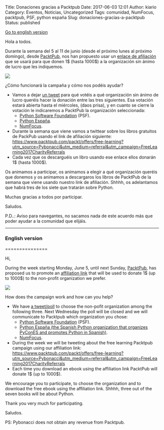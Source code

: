 Title: Donaciones gracias a Packtpub
Date: 2017-06-03 12:01
Author: kiario
Category: Eventos, Noticias, Uncategorized
Tags: comunidad, NumFocus, packtpub, PSF, python españa
Slug: donaciones-gracias-a-packtpub
Status: published

[Go to english version](#en)

Hola a todos.

Durante la semana del 5 al 11 de junio (desde el próximo lunes al
próximo domingo), desde [PacktPub](https://www.packtpub.com/), nos han
propuesto usar un [enlace de
afiliación](https://en.wikipedia.org/wiki/UTM_parameters) que se usará
para que donen 1\$ (hasta 1000\$) a la organización sin ánimo de lucro
que les indiquemos.

[![](https://www.pybonacci.org/images/2017/06/FLSS-Social-V2-300x150.png?style=centerme)](https://www.packtpub.com/packt/offers/free-learning?utm_source=Pybonacci&utm_medium=referral&utm_campaign=FreeLearning2017CharityReferrals)

¿Cómo funcionará la campaña y cómo nos podéis ayudar?

-   Vamos a dejar [un
    tweet](https://twitter.com/Pybonacci/status/870943704500056065) para
    qué votéis a qué organización sin ánimo de lucro queréis hacer la
    donación entre las tres siguientes. Esa votación estará abierta
    hasta el miércoles, (daos prisa), y en cuanto se cierre la votación
    le indicaremos a PacktPub la organización seleccionada:
    -   [Python Software Foundation](https://www.python.org/psf/) (PSF).
    -   [Python España](https://es.python.org/).
    -   [NumFocus](https://www.numfocus.org/).
-   Durante la semana que viene vamos a twittear sobre los libros
    gratuitos de PackPub usando el link de afiliación siguiente:
    <https://www.packtpub.com/packt/offers/free-learning?utm_source=Pybonacci&utm_medium=referral&utm_campaign=FreeLearning2017CharityReferrals>
-   Cada vez que os descarguéis un libro usando ese enlace ellos donarán
    1\$ (hasta 1000\$).

Os animamos a participar, os animamos a elegir a qué organización
queréis que donemos y os animamos a descargaros los libros de PacktPub
de la semana que viene usando nuestro link de afiliación. Shhhh, os
adelantamos que habrá tres de los siete que tratarán sobre Python.

Muchas gracias a todos por participar.

Saludos.

P.D..: Aviso para navegantes, no sacamos nada de este acuerdo más que
poder ayudar a la comunidad que elijáis.

------------------------------------------------------------------------

### <a name="en"></a>English version
===============

Hi,

During the week starting Monday, June 5, until next Sunday,
[PacktPub](https://www.packtpub.com/), has proposed us to promote an
[affiliation link](https://en.wikipedia.org/wiki/UTM_parameters) that
will be used to donate 1\$ (up to 1000\$) to the non-profit organization
we prefer.

[![](https://www.pybonacci.org/images/2017/06/FLSS-Social-V2-300x150.png?style=centerme)](https://www.packtpub.com/packt/offers/free-learning?utm_source=Pybonacci&utm_medium=referral&utm_campaign=FreeLearning2017CharityReferrals)

How does the campaign work and how can you help?

-   We have [a
    tweet/poll](https://twitter.com/Pybonacci/status/870943704500056065)
    to choose the non-pofit organization among the following three. Next
    Wednesday the poll will be closed and we will communicate to
    Packtpub which organization you chose:
    -   [Python Software Foundation](https://www.python.org/psf/) (PSF).
    -   [Python España (the Spanish Python organization that organizes
        PyConES and promotes Python in
        Spanish)](https://es.python.org/).
    -   [NumFocus](https://www.numfocus.org/).
-   During the week we will be tweeting about the free learning Packtpub
    campaign using our affiliation link:
    <https://www.packtpub.com/packt/offers/free-learning?utm_source=Pybonacci&utm_medium=referral&utm_campaign=FreeLearning2017CharityReferrals>
-   Each time you download an ebook using the affiliation link PacktPub
    will donate 1\$ (up to 1000\$).

We encourage you to participate, to choose the organization and to
download the free ebook using the affiliation link. Shhhh, three out of
the seven books will be about Python.

Thank you very much for participating.

Saludos.

PS: Pybonacci does not obtain any revenue from Packtpub.
